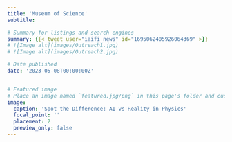 ```yaml
---
title: 'Museum of Science'
subtitle: 

# Summary for listings and search engines
summary: {{< tweet user="iaifi_news" id="1695062405926064369" >}}
# ![Image alt](images/Outreach1.jpg)
# ![Image alt](images/Outreach2.jpg)

# Date published
date: '2023-05-08T00:00:00Z'


# Featured image
# Place an image named `featured.jpg/png` in this page's folder and customize its options here.
image:
  caption: 'Spot the Difference: AI vs Reality in Physics'
  focal_point: ''
  placement: 2
  preview_only: false
---
```




